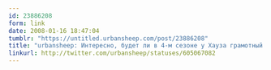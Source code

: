 ```yaml
---
id: 23886208
form: link
date: 2008-01-16 18:47:04
tumblr: "https://untitled.urbansheep.com/post/23886208"
title: "urbansheep: Интересно, будет ли в 4-м сезоне у Хауза грамотный оппонент для споров? Который будет Хаузу говорить «О, ты уже шёл до идеи Ч? Отлично.»"
linkurl: http://twitter.com/urbansheep/statuses/605067082
---
```


